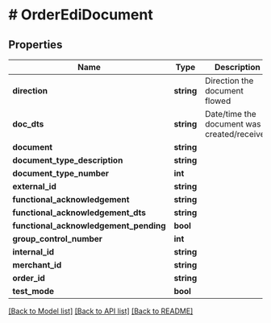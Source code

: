 # # OrderEdiDocument

## Properties

Name | Type | Description | Notes
------------ | ------------- | ------------- | -------------
**direction** | **string** | Direction the document flowed | [optional]
**doc_dts** | **string** | Date/time the document was created/received | [optional]
**document** | **string** |  | [optional]
**document_type_description** | **string** |  | [optional]
**document_type_number** | **int** |  | [optional]
**external_id** | **string** |  | [optional]
**functional_acknowledgement** | **string** |  | [optional]
**functional_acknowledgement_dts** | **string** |  | [optional]
**functional_acknowledgement_pending** | **bool** |  | [optional]
**group_control_number** | **int** |  | [optional]
**internal_id** | **string** |  | [optional]
**merchant_id** | **string** |  | [optional]
**order_id** | **string** |  | [optional]
**test_mode** | **bool** |  | [optional]

[[Back to Model list]](../../README.md#models) [[Back to API list]](../../README.md#endpoints) [[Back to README]](../../README.md)
